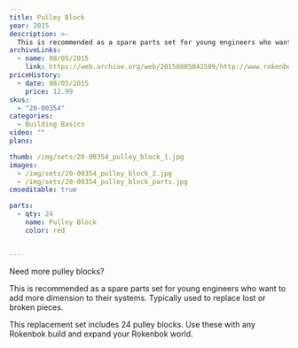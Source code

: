 ```yaml
---
title: Pulley Block
year: 2015
description: >-
  This is recommended as a spare parts set for young engineers who want to add more dimension to their systems. Typically used to replace lost or broken pieces.
archiveLinks:
  - name: 08/05/2015
    link: https://web.archive.org/web/20150805042509/http://www.rokenbok.com:80/shop/spare-parts/pulley-block
priceHistory:
  - date: 08/05/2015
    price: 12.99
skus:
  - "20-00354"
categories: 
  - Building Basics
video: ""
plans:

thumb: /img/sets/20-00354_pulley_block_1.jpg
images:
  - /img/sets/20-00354_pulley_block_2.jpg
  - /img/sets/20-00354_pulley_block_parts.jpg
cmseditable: true

parts:
  - qty: 24
    name: Pulley Block
    color: red


---
```

Need more pulley blocks?

This is recommended as a spare parts set for young engineers who want to add more dimension to their systems. Typically used to replace lost or broken pieces.

This replacement set includes 24 pulley blocks. Use these with any Rokenbok build and expand your Rokenbok world.
